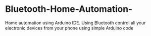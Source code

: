 # Bluetooth-Home-Automation-
Home automation using Arduino IDE. Using Bluetooth control all your electronic devices from your phone using simple Arduino code

